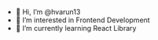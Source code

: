 - 👋 Hi, I’m @hvarun13
- 👀 I’m interested in Frontend Development
- 🌱 I’m currently learning React Library



